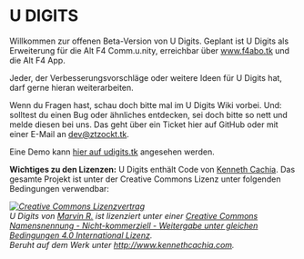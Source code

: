 U DIGITS
===

Willkommen zur offenen Beta-Version von U Digits. Geplant ist U Digits als Erweiterung für die Alt F4 Comm.u.nity, erreichbar über www.f4abo.tk und die Alt F4 App.

Jeder, der Verbesserungsvorschläge oder weitere Ideen für U Digits hat, darf gerne hieran weiterarbeiten.

Wenn du Fragen hast, schau doch bitte mal im U Digits Wiki vorbei. Und: solltest du einen Bug oder ähnliches entdecken, sei doch bitte so nett und melde diesen bei uns. Das geht über ein Ticket hier auf GitHub oder mit einer E-Mail an dev@ztzockt.tk.

Eine Demo kann <a href="http://www.udigits.tk">hier auf udigits.tk</a> angesehen werden.

<b>Wichtiges zu den Lizenzen:</b> U Digits enthält Code von <a href="http://www.kennethcachia.com">Kenneth Cachia</a>. Das gesamte Projekt ist unter der Creative Commons Lizenz unter folgenden Bedingungen verwendbar:

<i><a rel="license" href="http://creativecommons.org/licenses/by-nc-sa/4.0/"><img alt="Creative Commons Lizenzvertrag" style="border-width:0" src="http://i.creativecommons.org/l/by-nc-sa/4.0/88x31.png" /></a><br /><span xmlns:dct="http://purl.org/dc/terms/" property="dct:title">U Digits</span> von <a xmlns:cc="http://creativecommons.org/ns#" href="http://www.udigits.tk" property="cc:attributionName" rel="cc:attributionURL">Marvin R.</a> ist lizenziert unter einer <a rel="license" href="http://creativecommons.org/licenses/by-nc-sa/4.0/">Creative Commons Namensnennung - Nicht-kommerziell - Weitergabe unter gleichen Bedingungen 4.0 International Lizenz</a>.<br />Beruht auf dem Werk unter <a xmlns:dct="http://purl.org/dc/terms/" href="http://www.kennethcachia.com" rel="dct:source">http://www.kennethcachia.com</a>.</i>
